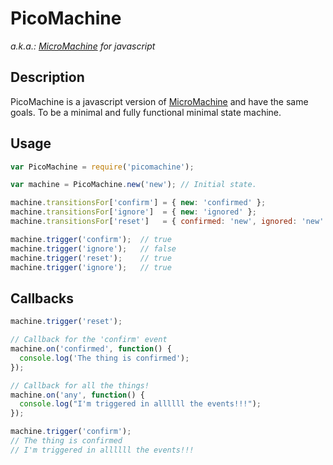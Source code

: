 # PicoMachine
_a.k.a.: [MicroMachine](https://github.com/soveran/micromachine) for javascript_

## Description

PicoMachine is a javascript version of [MicroMachine](https://github.com/soveran/micromachine) and have the same goals.
To be a minimal and fully functional minimal state machine.

## Usage

```javascript
var PicoMachine = require('picomachine');

var machine = PicoMachine.new('new'); // Initial state.

machine.transitionsFor['confirm'] = { new: 'confirmed' };
machine.transitionsFor['ignore']  = { new: 'ignored' };
machine.transitionsFor['reset']   = { confirmed: 'new', ignored: 'new' };

machine.trigger('confirm');  // true
machine.trigger('ignore');   // false
machine.trigger('reset');    // true
machine.trigger('ignore');   // true
```

## Callbacks

```javascript
machine.trigger('reset');

// Callback for the 'confirm' event
machine.on('confirmed', function() {
  console.log('The thing is confirmed');
});

// Callback for all the things!
machine.on('any', function() {
  console.log("I'm triggered in allllll the events!!!");
});

machine.trigger('confirm');
// The thing is confirmed
// I'm triggered in allllll the events!!!
```
